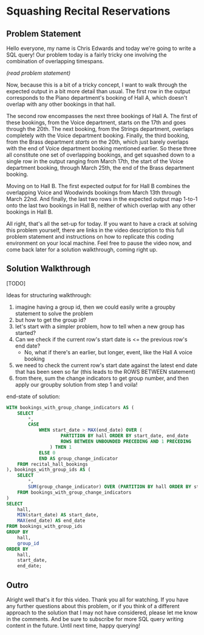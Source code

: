 # Squashing Recital Reservations

## Problem Statement
Hello everyone, my name is Chris Edwards and today we're going to write a SQL
query! Our problem today is a fairly tricky one involving the combination
of overlapping timespans.

*(read problem statement)*

Now, because this is a bit of a tricky concept, I want to walk through the expected
output in a bit more detail than usual. The first row in the output corresponds
to the Piano department's booking of Hall A, which doesn't overlap with any
other bookings in that hall.

The second row encompasses the next three bookings of Hall A. The first of these
bookings, from the Voice department, starts on the 17th and goes through the 20th.
The next booking, from the Strings department, overlaps completely with the Voice
department booking. Finally, the third booking, from the Brass department *starts*
on the 20th, which just barely overlaps with the end of Voice department booking
mentioned earlier. So these three all constitute one set of overlapping bookings,
and get squashed down to a single row in the output ranging from March 17th, the
start of the Voice department booking, through March 25th, the end of the Brass
department booking.

Moving on to Hall B. The first expected output for for Hall B combines the
overlapping Voice and Woodwinds bookings from March 13th through March 22nd. And
finally, the last two rows in the expected output map 1-to-1 onto the last two
bookings in Hall B, neither of which overlap with any other bookings in Hall B.

All right, that's all the set-up for today. If you want to have a crack at solving
this problem yourself, there are links in the video description to this full problem
statement and instructions on how to replicate this coding environment on your
local machine. Feel free to pause the video now, and come back later for a solution
walkthrough, coming right up.

## Solution Walkthrough
[TODO]

Ideas for structuring walkthrough:
1. imagine having a group id, then we could easily write a groupby statement
   to solve the problem
2. but how to get the group id?
3. let's start with a simpler problem, how to tell when a new group has started?
4. Can we check if the current row's start date is <= the previous row's end date?
    - No, what if there's an earlier, but longer, event, like the Hall A voice
      booking
5. we need to check the current row's start date against the latest end date that
   has been seen so far (this leads to the ROWS BETWEEN statement)
6. from there, sum the change indicators to get group number, and then apply
   our groupby solution from step 1 and voila!

end-state of solution:
```sql
WITH bookings_with_group_change_indicators AS (
    SELECT
        *,
        CASE
	        WHEN start_date > MAX(end_date) OVER (
		            PARTITION BY hall ORDER BY start_date, end_date
		            ROWS BETWEEN UNBOUNDED PRECEDING AND 1 PRECEDING
		        ) THEN 1
		    ELSE 0
		    END AS group_change_indicator
    FROM recital_hall_bookings
), bookings_with_group_ids AS (
    SELECT
        *,
        SUM(group_change_indicator) OVER (PARTITION BY hall ORDER BY start_date, end_date) AS group_id
    FROM bookings_with_group_change_indicators
)
SELECT
    hall,
    MIN(start_date) AS start_date,
    MAX(end_date) AS end_date
FROM bookings_with_group_ids
GROUP BY
    hall,
    group_id
ORDER BY
    hall,
    start_date,
    end_date;
```

## Outro
Alright well that's it for this video. Thank you all for watching. If you have any
further questions about this problem, or if you think of a different approach to the
solution that I may not have considered, please let me know in the comments. And
be sure to subscribe for more SQL query writing content in the future. Until next time,
happy querying!
